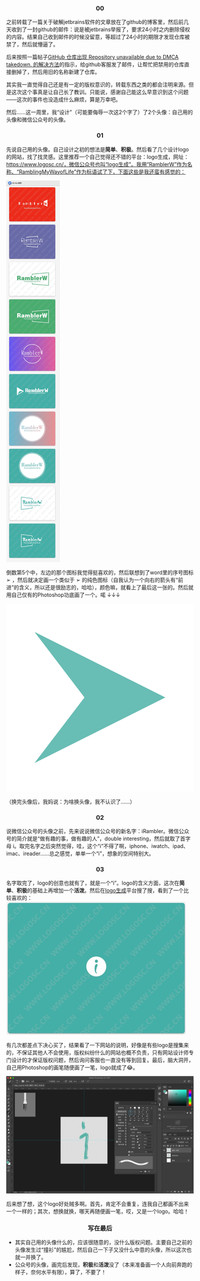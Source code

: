 <h3 style='text-align:center'>00</h3>

之前转载了一篇关于破解jetbrains软件的文章放在了github的博客里，然后前几天收到了一封github的邮件：说是被jetbrains举报了，要求24小时之内删除侵权的内容。结果自己收到邮件的时候没留意，等超过了24小时的期限才发现仓库被禁了，然后就懵逼了。

后来按照一篇帖子[GitHub 仓库出现 Repository unavailable due to DMCA takedown. 的解决方法](https://www.jianshu.com/p/26584f84229c)的指示，给github客服发了邮件，让帮忙把禁用的仓库直接删掉了，然后用旧的名称新建了仓库。

其实我一直觉得自己还是有一定的版权意识的，转载东西之类的都会注明来源。但是这次这个事真是让自己长了教训。只能说，感谢自己能这么早意识到这个问题——这次的事件也没造成什么麻烦，算是万幸吧。

然后……这一周里，我“设计”（可能要侮辱一次这2个字了）了2个头像：自己用的头像和微信公众号的头像。

<h3 style='text-align:center'>01</h3>

先说自己用的头像。自己设计之初的想法是**简单**、**积极**。然后看了几个设计logo的网站，找了找灵感。这里推荐一个自己觉得还不错的平台：logo生成，网址：https://www.logosc.cn/，微信公众号也叫“logo生成”。我用“RamblerW”作为名称、“RamblingMyWayofLife”作为标语试了下，下面这些是我还蛮有感觉的：

![img](../Resources/images/suibi/logosc.png)

倒数第5个中，左边的那个图标我觉得挺喜欢的，然后联想到了word里的序号图标 ➢ ，然后就决定画一个类似于 ➢ 的纯色图标（自我认为一个向右的箭头有“前进”的含义，所以还是很励志的，哈哈），颜色嘛，就看上了最后这一张的。然后就用自己仅有的Photoshop功底画了一个。喏 ↓↓↓

![img](../Resources/images/suibi/logo_1.png)

（换完头像后，我妈说：为啥换头像，我不认识了……）

<h3 style='text-align:center'>02</h3>

说微信公众号的头像之前，先来说说微信公众号的新名字：iRambler。微信公众号的简介就是“做有趣的事，做有趣的人”，double interesting，然后就取了首字母 i。取完名字之后突然觉得，哇，这个“i”不得了啊，iphone、iwatch、ipad、imac、ireader……总之感觉，单单一个“i”，想象的空间特别大。

<h3 style='text-align:center'>03</h3>

名字取完了，logo的创意也就有了，就是一个“i”。logo的含义方面，这次在**简单**、**积极**的基础上再增加一个**活泼**。然后在[logo生成](https://www.logosc.cn/)平台搜了搜，看到了一个比较喜欢的：
![img](../Resources/images/suibi/logo_2.png)

有几次都差点下决心买了，结果看了一下网站的说明，好像是有些logo是搜集来的，不保证其他人不会使用，版权纠纷什么的网站也概不负责，只有网站设计师专门设计的才保证版权问题，然后询问客服也一直没有等到回复。最后，脑大洞开，自己用Photoshop的画笔随便画了一笔，logo就成了😂。

![img](../Resources/images/suibi/photoshop.png)

后来想了想，这个logo好处贼多啊。首先，肯定不会重复，连我自己都画不出来一个一样的；其次，想换就换，哪天再随便画一笔，哎，又是一个logo。哈哈！

<h3 style='text-align:center'>写在最后</h3>

- 其实自己用的头像什么的，应该很随意的，没什么版权问题。主要自己之前的头像发生过“撞衫”的尴尬，然后自己一下子又没什么中意的头像，所以这次也就一并换了。
- 公众号的头像，画完后发现，**积极**和**活泼**没了（本来准备画一个人向前奔跑的样子，奈何水平有限），算了，不要了！